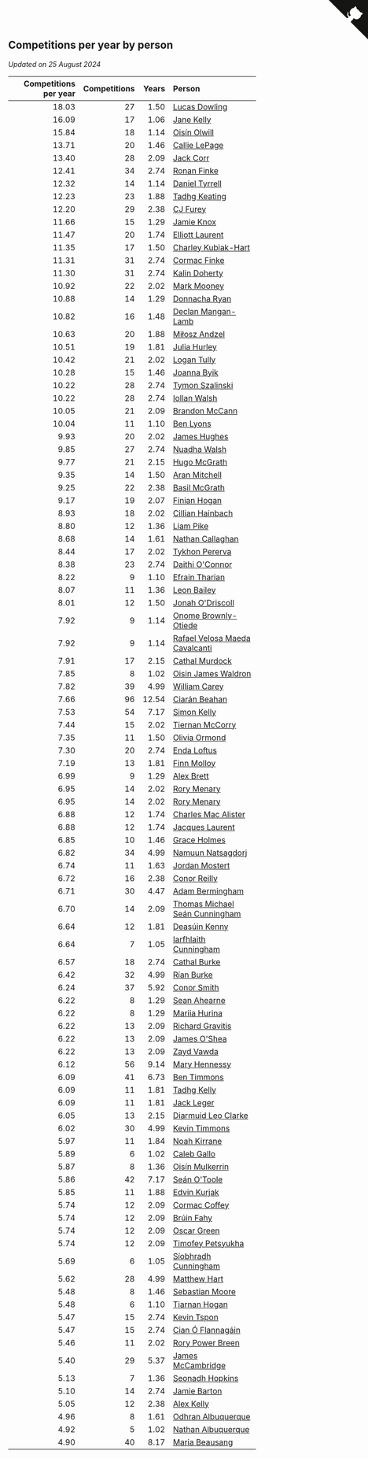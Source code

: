 ## Competitions per year by person

*Updated on 25 August 2024*

| Competitions per year | Competitions | Years | Person |
| ---: | ---: | ---: | :--- |
| 18.03 | 27 | 1.50 | [Lucas Dowling](https://www.worldcubeassociation.org/persons/2023DOWL01) |
| 16.09 | 17 | 1.06 | [Jane Kelly](https://www.worldcubeassociation.org/persons/2023KELL23) |
| 15.84 | 18 | 1.14 | [Oisín Olwill](https://www.worldcubeassociation.org/persons/2023OLWI01) |
| 13.71 | 20 | 1.46 | [Callie LePage](https://www.worldcubeassociation.org/persons/2023LEPA01) |
| 13.40 | 28 | 2.09 | [Jack Corr](https://www.worldcubeassociation.org/persons/2022CORR06) |
| 12.41 | 34 | 2.74 | [Ronan Finke](https://www.worldcubeassociation.org/persons/2021FINK02) |
| 12.32 | 14 | 1.14 | [Daniel Tyrrell](https://www.worldcubeassociation.org/persons/2023TYRR01) |
| 12.23 | 23 | 1.88 | [Tadhg Keating](https://www.worldcubeassociation.org/persons/2022KEAT02) |
| 12.20 | 29 | 2.38 | [CJ Furey](https://www.worldcubeassociation.org/persons/2022FURE01) |
| 11.66 | 15 | 1.29 | [Jamie Knox](https://www.worldcubeassociation.org/persons/2023KNOX02) |
| 11.47 | 20 | 1.74 | [Elliott Laurent](https://www.worldcubeassociation.org/persons/2022LAUR09) |
| 11.35 | 17 | 1.50 | [Charley Kubiak-Hart](https://www.worldcubeassociation.org/persons/2023KUBI01) |
| 11.31 | 31 | 2.74 | [Cormac Finke](https://www.worldcubeassociation.org/persons/2021FINK01) |
| 11.30 | 31 | 2.74 | [Kalin Doherty](https://www.worldcubeassociation.org/persons/2021DOHE02) |
| 10.92 | 22 | 2.02 | [Mark Mooney](https://www.worldcubeassociation.org/persons/2022MOON08) |
| 10.88 | 14 | 1.29 | [Donnacha Ryan](https://www.worldcubeassociation.org/persons/2023RYAN04) |
| 10.82 | 16 | 1.48 | [Declan Mangan-Lamb](https://www.worldcubeassociation.org/persons/2023MANG02) |
| 10.63 | 20 | 1.88 | [Miłosz Andzel](https://www.worldcubeassociation.org/persons/2022ANDZ01) |
| 10.51 | 19 | 1.81 | [Julia Hurley](https://www.worldcubeassociation.org/persons/2022HURL02) |
| 10.42 | 21 | 2.02 | [Logan Tully](https://www.worldcubeassociation.org/persons/2022TULL02) |
| 10.28 | 15 | 1.46 | [Joanna Byik](https://www.worldcubeassociation.org/persons/2023BYIK01) |
| 10.22 | 28 | 2.74 | [Tymon Szalinski](https://www.worldcubeassociation.org/persons/2021SZAL01) |
| 10.22 | 28 | 2.74 | [Iollan Walsh](https://www.worldcubeassociation.org/persons/2021WALS03) |
| 10.05 | 21 | 2.09 | [Brandon McCann](https://www.worldcubeassociation.org/persons/2022MCCA04) |
| 10.04 | 11 | 1.10 | [Ben Lyons](https://www.worldcubeassociation.org/persons/2023LYON02) |
| 9.93 | 20 | 2.02 | [James Hughes](https://www.worldcubeassociation.org/persons/2022HUGH08) |
| 9.85 | 27 | 2.74 | [Nuadha Walsh](https://www.worldcubeassociation.org/persons/2021WALS04) |
| 9.77 | 21 | 2.15 | [Hugo McGrath](https://www.worldcubeassociation.org/persons/2022MCGR02) |
| 9.35 | 14 | 1.50 | [Aran Mitchell](https://www.worldcubeassociation.org/persons/2023MITC04) |
| 9.25 | 22 | 2.38 | [Basil McGrath](https://www.worldcubeassociation.org/persons/2022MCGR01) |
| 9.17 | 19 | 2.07 | [Finian Hogan](https://www.worldcubeassociation.org/persons/2022HOGA01) |
| 8.93 | 18 | 2.02 | [Cillian Hainbach](https://www.worldcubeassociation.org/persons/2022HAIN04) |
| 8.80 | 12 | 1.36 | [Liam Pike](https://www.worldcubeassociation.org/persons/2023PIKE03) |
| 8.68 | 14 | 1.61 | [Nathan Callaghan](https://www.worldcubeassociation.org/persons/2023CALL01) |
| 8.44 | 17 | 2.02 | [Tykhon Pererva](https://www.worldcubeassociation.org/persons/2022PERE32) |
| 8.38 | 23 | 2.74 | [Daithi O'Connor](https://www.worldcubeassociation.org/persons/2021OCON01) |
| 8.22 | 9 | 1.10 | [Efrain Tharian](https://www.worldcubeassociation.org/persons/2023THAR03) |
| 8.07 | 11 | 1.36 | [Leon Bailey](https://www.worldcubeassociation.org/persons/2023BAIL04) |
| 8.01 | 12 | 1.50 | [Jonah O'Driscoll](https://www.worldcubeassociation.org/persons/2023ODRI01) |
| 7.92 | 9 | 1.14 | [Onome Brownly-Otiede](https://www.worldcubeassociation.org/persons/2023BROW36) |
| 7.92 | 9 | 1.14 | [Rafael Velosa Maeda Cavalcanti](https://www.worldcubeassociation.org/persons/2023CAVA03) |
| 7.91 | 17 | 2.15 | [Cathal Murdock](https://www.worldcubeassociation.org/persons/2022MURD01) |
| 7.85 | 8 | 1.02 | [Oisin James Waldron](https://www.worldcubeassociation.org/persons/2023WALD04) |
| 7.82 | 39 | 4.99 | [William Carey](https://www.worldcubeassociation.org/persons/2019CARE02) |
| 7.66 | 96 | 12.54 | [Ciarán Beahan](https://www.worldcubeassociation.org/persons/2012BEAH01) |
| 7.53 | 54 | 7.17 | [Simon Kelly](https://www.worldcubeassociation.org/persons/2017KELL08) |
| 7.44 | 15 | 2.02 | [Tiernan McCorry](https://www.worldcubeassociation.org/persons/2022MCCO09) |
| 7.35 | 11 | 1.50 | [Olivia Ormond](https://www.worldcubeassociation.org/persons/2023ORMO02) |
| 7.30 | 20 | 2.74 | [Enda Loftus](https://www.worldcubeassociation.org/persons/2021LOFT01) |
| 7.19 | 13 | 1.81 | [Finn Molloy](https://www.worldcubeassociation.org/persons/2022MOLL03) |
| 6.99 | 9 | 1.29 | [Alex Brett](https://www.worldcubeassociation.org/persons/2023BRET04) |
| 6.95 | 14 | 2.02 | [Rory Menary](https://www.worldcubeassociation.org/persons/2022MENA01) |
| 6.95 | 14 | 2.02 | [Rory Menary](https://www.worldcubeassociation.org/persons/2022MENA01) |
| 6.88 | 12 | 1.74 | [Charles Mac Alister](https://www.worldcubeassociation.org/persons/2022ALIS02) |
| 6.88 | 12 | 1.74 | [Jacques Laurent](https://www.worldcubeassociation.org/persons/2022LAUR10) |
| 6.85 | 10 | 1.46 | [Grace Holmes](https://www.worldcubeassociation.org/persons/2023HOLM04) |
| 6.82 | 34 | 4.99 | [Namuun Natsagdorj](https://www.worldcubeassociation.org/persons/2019NATS02) |
| 6.74 | 11 | 1.63 | [Jordan Mostert](https://www.worldcubeassociation.org/persons/2023MOST01) |
| 6.72 | 16 | 2.38 | [Conor Reilly](https://www.worldcubeassociation.org/persons/2022REIL01) |
| 6.71 | 30 | 4.47 | [Adam Bermingham](https://www.worldcubeassociation.org/persons/2020BERM02) |
| 6.70 | 14 | 2.09 | [Thomas Michael Seán Cunningham](https://www.worldcubeassociation.org/persons/2022CUNN04) |
| 6.64 | 12 | 1.81 | [Deasúin Kenny](https://www.worldcubeassociation.org/persons/2022KENN12) |
| 6.64 | 7 | 1.05 | [Iarfhlaith Cunningham](https://www.worldcubeassociation.org/persons/2023CUNN03) |
| 6.57 | 18 | 2.74 | [Cathal Burke](https://www.worldcubeassociation.org/persons/2021BURK03) |
| 6.42 | 32 | 4.99 | [Rían Burke](https://www.worldcubeassociation.org/persons/2019BURK05) |
| 6.24 | 37 | 5.92 | [Conor Smith](https://www.worldcubeassociation.org/persons/2018SMIT37) |
| 6.22 | 8 | 1.29 | [Sean Ahearne](https://www.worldcubeassociation.org/persons/2023AHEA01) |
| 6.22 | 8 | 1.29 | [Mariia Hurina](https://www.worldcubeassociation.org/persons/2023HURI01) |
| 6.22 | 13 | 2.09 | [Richard Gravitis](https://www.worldcubeassociation.org/persons/2022GRAV01) |
| 6.22 | 13 | 2.09 | [James O'Shea](https://www.worldcubeassociation.org/persons/2022OSHE01) |
| 6.22 | 13 | 2.09 | [Zayd Vawda](https://www.worldcubeassociation.org/persons/2022VAWD01) |
| 6.12 | 56 | 9.14 | [Mary Hennessy](https://www.worldcubeassociation.org/persons/2015HENN02) |
| 6.09 | 41 | 6.73 | [Ben Timmons](https://www.worldcubeassociation.org/persons/2017TIMM01) |
| 6.09 | 11 | 1.81 | [Tadhg Kelly](https://www.worldcubeassociation.org/persons/2022KELL21) |
| 6.09 | 11 | 1.81 | [Jack Leger](https://www.worldcubeassociation.org/persons/2022LEGE01) |
| 6.05 | 13 | 2.15 | [Diarmuid Leo Clarke](https://www.worldcubeassociation.org/persons/2022CLAR14) |
| 6.02 | 30 | 4.99 | [Kevin Timmons](https://www.worldcubeassociation.org/persons/2019TIMM01) |
| 5.97 | 11 | 1.84 | [Noah Kirrane](https://www.worldcubeassociation.org/persons/2022KIRR02) |
| 5.89 | 6 | 1.02 | [Caleb Gallo](https://www.worldcubeassociation.org/persons/2023GALL25) |
| 5.87 | 8 | 1.36 | [Oisín Mulkerrin](https://www.worldcubeassociation.org/persons/2023MULK01) |
| 5.86 | 42 | 7.17 | [Seán O'Toole](https://www.worldcubeassociation.org/persons/2017OTOO03) |
| 5.85 | 11 | 1.88 | [Edvin Kurjak](https://www.worldcubeassociation.org/persons/2022KURJ01) |
| 5.74 | 12 | 2.09 | [Cormac Coffey](https://www.worldcubeassociation.org/persons/2022COFF01) |
| 5.74 | 12 | 2.09 | [Brúin Fahy](https://www.worldcubeassociation.org/persons/2022FAHY01) |
| 5.74 | 12 | 2.09 | [Oscar Green](https://www.worldcubeassociation.org/persons/2022GREE14) |
| 5.74 | 12 | 2.09 | [Timofey Petsyukha](https://www.worldcubeassociation.org/persons/2022PETS02) |
| 5.69 | 6 | 1.05 | [Síobhradh Cunningham](https://www.worldcubeassociation.org/persons/2023CUNN04) |
| 5.62 | 28 | 4.99 | [Matthew Hart](https://www.worldcubeassociation.org/persons/2019HART11) |
| 5.48 | 8 | 1.46 | [Sebastian Moore](https://www.worldcubeassociation.org/persons/2023MOOR03) |
| 5.48 | 6 | 1.10 | [Tiarnan Hogan](https://www.worldcubeassociation.org/persons/2023HOGA04) |
| 5.47 | 15 | 2.74 | [Kevin Tspon](https://www.worldcubeassociation.org/persons/2021TSPO01) |
| 5.47 | 15 | 2.74 | [Cian Ó Flannagáin](https://www.worldcubeassociation.org/persons/2021OFLA01) |
| 5.46 | 11 | 2.02 | [Rory Power Breen](https://www.worldcubeassociation.org/persons/2022BREE02) |
| 5.40 | 29 | 5.37 | [James McCambridge](https://www.worldcubeassociation.org/persons/2019MCCA09) |
| 5.13 | 7 | 1.36 | [Seonadh Hopkins](https://www.worldcubeassociation.org/persons/2023HOPK01) |
| 5.10 | 14 | 2.74 | [Jamie Barton](https://www.worldcubeassociation.org/persons/2021BART03) |
| 5.05 | 12 | 2.38 | [Alex Kelly](https://www.worldcubeassociation.org/persons/2022KELL03) |
| 4.96 | 8 | 1.61 | [Odhran Albuquerque](https://www.worldcubeassociation.org/persons/2023ALBU01) |
| 4.92 | 5 | 1.02 | [Nathan Albuquerque](https://www.worldcubeassociation.org/persons/2023ALBU04) |
| 4.90 | 40 | 8.17 | [Maria Beausang](https://www.worldcubeassociation.org/persons/2016BEAU03) |


<a href="https://github.com/simonkellly/wca_statistics_ireland" class="github-corner" aria-label="View source on Github"><svg width="80" height="80" viewBox="0 0 250 250" style="fill:#151513; color:#fff; position: absolute; top: 0; border: 0; right: 0;" aria-hidden="true"><path d="M0,0 L115,115 L130,115 L142,142 L250,250 L250,0 Z"></path><path d="M128.3,109.0 C113.8,99.7 119.0,89.6 119.0,89.6 C122.0,82.7 120.5,78.6 120.5,78.6 C119.2,72.0 123.4,76.3 123.4,76.3 C127.3,80.9 125.5,87.3 125.5,87.3 C122.9,97.6 130.6,101.9 134.4,103.2" fill="currentColor" style="transform-origin: 130px 106px;" class="octo-arm"></path><path d="M115.0,115.0 C114.9,115.1 118.7,116.5 119.8,115.4 L133.7,101.6 C136.9,99.2 139.9,98.4 142.2,98.6 C133.8,88.0 127.5,74.4 143.8,58.0 C148.5,53.4 154.0,51.2 159.7,51.0 C160.3,49.4 163.2,43.6 171.4,40.1 C171.4,40.1 176.1,42.5 178.8,56.2 C183.1,58.6 187.2,61.8 190.9,65.4 C194.5,69.0 197.7,73.2 200.1,77.6 C213.8,80.2 216.3,84.9 216.3,84.9 C212.7,93.1 206.9,96.0 205.4,96.6 C205.1,102.4 203.0,107.8 198.3,112.5 C181.9,128.9 168.3,122.5 157.7,114.1 C157.9,116.9 156.7,120.9 152.7,124.9 L141.0,136.5 C139.8,137.7 141.6,141.9 141.8,141.8 Z" fill="currentColor" class="octo-body"></path></svg></a><style>.github-corner:hover .octo-arm{animation:octocat-wave 560ms ease-in-out}@keyframes octocat-wave{0%,100%{transform:rotate(0)}20%,60%{transform:rotate(-25deg)}40%,80%{transform:rotate(10deg)}}@media (max-width:500px){.github-corner:hover .octo-arm{animation:none}.github-corner .octo-arm{animation:octocat-wave 560ms ease-in-out}}</style>
